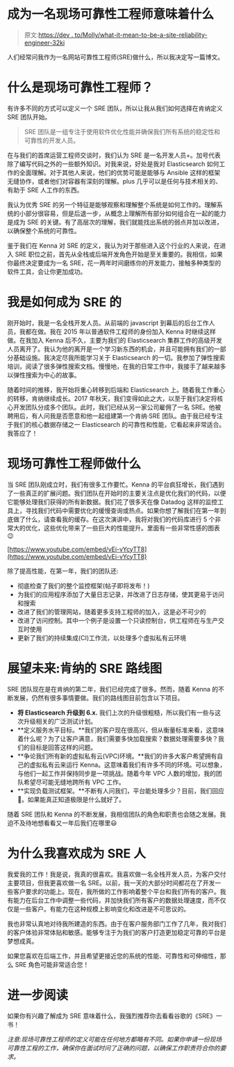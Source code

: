 # 成为一名现场可靠性工程师意味着什么

> 原文:[https://dev . to/Molly/what-it-mean-to-be-a-site-reliability-engineer-32ki](https://dev.to/molly/what-it-means-to-be-a-site-reliability-engineer-32ki)

人们经常问我作为一名网站可靠性工程师(SRE)做什么，所以我决定写一篇博文。

# [](#what-is-a-site-reliability-engineer)什么是现场可靠性工程师？

有许多不同的方式可以定义一个 SRE 团队，所以让我从我们如何选择在肯纳定义 SRE 团队开始。

> SRE 团队是一组专注于使用软件优化性能并确保我们所有系统的稳定性和可靠性的开发人员。

在与我们的首席运营工程师交谈时，我们认为 SRE 是一名开发人员+。加号代表除了编写代码之外的一些额外知识。对我来说，好处是我对 Elasticsearch 如何工作的全面理解。对于其他人来说，他们的优势可能是能够与 Ansible 这样的框架无缝协作，或者他们对容器有深刻的理解。plus 几乎可以是任何与技术相关的、有助于 SRE 人工作的东西。

我认为优秀 SRE 的另一个特征是能够观察和理解整个系统是如何工作的。理解系统的小部分很容易，但是后退一步，从概念上理解所有部分如何组合在一起的能力是成为 SRE 的关键。有了高层次的理解，我们就能找出系统的弱点并加以改进，以确保整个系统的可靠性。

鉴于我们在 Kenna 对 SRE 的定义，我认为对于那些进入这个行业的人来说，在进入 SRE 职位之前，首先从全栈或后端开发角色开始是至关重要的。我相信，如果你最终决定要成为一名 SRE，花一两年时间磨练你的开发能力，接触多种类型的软件工具，会让你更加成功。

# [](#how-i-became-an-sre)我是如何成为 SRE 的

刚开始时，我是一名全栈开发人员。从前端的 javascript 到幕后的后台工作人员，我都在做。我在 2015 年以普通软件工程师的身份加入 Kenna 时继续这样做。在我加入 Kenna 后不久，主要为我们的 Elasticsearch 集群工作的高级开发人员离开了。我认为他的离开是一个学习新东西的机会，并且可能拥有我们的一部分基础设施。我决定尽我所能学习关于 Elasticsearch 的一切。我参加了弹性搜索培训，阅读了很多弹性搜索文档。慢慢地，在我的日常工作中，我接手了越来越多以弹性搜索为中心的故事。

随着时间的推移，我开始将重心转移到后端和 Elasticsearch 上。随着我工作重心的转移，肯纳继续成长。2017 年秋天，我们变得如此之大，以至于我们决定将核心开发团队分成多个团队。此时，我们已经从另一家公司雇佣了一名 SRE。他被聘用后，有人问我是否愿意和他一起组建第一个肯纳·SRE 团队。由于我已经专注于我们的核心数据存储之一 Elasticsearch 的可靠性和性能，它看起来非常适合。我答应了！

# [](#what-site-reliability-engineers-do)现场可靠性工程师做什么

当 SRE 团队刚成立时，我们有很多工作要忙。Kenna 的平台疯狂增长，我们遇到了一些真正的扩展问题。我们团队在开始时的主要关注点是优化我们的代码，以便它能够处理我们获得的所有新数据。我们花了很多天在像 Datadog 这样的监控工具上，寻找我们代码中需要优化的缓慢查询或热点。如果你想了解我们在第一年到底做了什么，请查看我的缓存。在这次演讲中，我将对我们的代码库进行 5 个非常大的优化，这些优化带来了一些巨大的性能提升。里面有一些非常性感的图表😉

[https://www.youtube.com/embed/vEi-vYcyTT8](https://www.youtube.com/embed/vEi-vYcyTT8)

除了提高性能，在第一年，我们的团队还:

*   彻底检查了我们的整个监控框架(帖子即将发布！)
*   为我们的应用程序添加了大量日志记录，并改进了日志存储，使其更易于访问和搜索
*   改进了我们的管理网站，随着更多支持工程师的加入，这是必不可少的
*   改进了访问控制。其中一个例子是设置一个只读控制台，供工程师在与生产交互时使用
*   更新了我们的持续集成(CI)工作流，以处理多个虚拟私有云环境

# [](#looking-ahead-kennas-sre-roadmap)展望未来:肯纳的 SRE 路线图

SRE 团队现在是在肯纳的第二年，我们已经完成了很多。然而，随着 Kenna 的不断发展，仍然有很多事情要做。我们的路线图目前包含以下项目。

*   **将 Elasticsearch 升级到 6.x.** 我们上次的升级很粗糙，所以我们有一些与这次升级相关的广泛测试计划。
*   **定义服务水平目标。**我们的客户现在很高兴，但从衡量标准来看，这意味着什么呢？为了让客户满意，我们需要多快加载搜索？数据处理需要多快？我们的目标是回答这样的问题。
*   **争论我们所有新的虚拟私有云(VPC)环境。**我们的许多大客户希望拥有自己的虚拟私有云来运行 Kenna。这意味着我们有许多不同的环境。可以想象，与他们一起工作并保持同步是一项挑战。随着今年 VPC 人数的增加，我的团队希望尽可能无缝地跨所有 VPC 工作。
*   **实现负载测试框架。**不断有人问我们，平台能处理多少？目前，我们回应🤷。如果能真正知道极限是什么就好了。

随着 SRE 团队和 Kenna 的不断发展，我相信团队的角色和职责也会随之发展。我迫不及待地想看看又一年后我们在哪里😃

# 为什么我喜欢成为 SRE 人

我爱我的工作！我是说，我真的很喜欢。我喜欢做一名全栈开发人员，为客户交付主要项目，但我更喜欢做一名 SRE。以前，我一天的大部分时间都花在了开发一些客户要求的功能上。现在，我所做的工作影响着整个平台和我们所有的客户。我有能力在后台工作中调整一些代码，并加快我们所有客户的数据处理速度，而不仅仅是一些客户。有能力在这种规模上影响变化和改进是不可思议的。

我也非常认真地对待我所建造的东西。由于在客户服务部门工作了几年，我对我们的客户体验非常体贴和敏感。能够专注于为我们的客户打造更加稳定可靠的平台是梦想成真。

如果您喜欢在后端工作，并且希望更接近您的系统的性能、可靠性和可伸缩性，那么 SRE 角色可能非常适合您！

# [](#further-reading)进一步阅读

如果你有兴趣了解成为 SRE 意味着什么，我强烈推荐你去看看谷歌的《SRE》一书！

*注意:现场可靠性工程师的定义可能在任何地方都略有不同。如果你申请一份现场可靠性工程的工作，确保你在面试时问了正确的问题，以确保工作职责符合你的要求。*